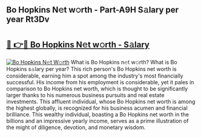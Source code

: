 ## Bo Hopkins N𝚎t w𝚘rth - Part-A9H S𝚊lary per year Rt3Dv

# <h2><a href="http://gc5520.nevu.top/?p=Bo+Hopkins">🔗 👉🔴 Bo Hopkins N𝚎t w𝚘rth - S𝚊lary</a></h2>

[![Bo Hopkins N𝚎t W𝚘rth](https://i.imgur.com/Oavwk0R.jpeg)](http://gc5520.nevu.top/?p=Bo+Hopkins)
What is Bo Hopkins n𝚎t w𝚘rth? What is Bo Hopkins s𝚊lary per year?
This rich person's Bo Hopkins net worth is considerable, earning him a spot among the industry's most financially successful. His income from his employment is considerable, yet it pales in comparison to Bo Hopkins net worth, which is thought to be significantly larger thanks to his numerous business pursuits and real estate investments. This affluent individual, whose Bo Hopkins net worth is among the highest globally, is recognized for his business acumen and financial brilliance. This wealthy individual, boasting a Bo Hopkins net worth in the billions and an impressive yearly income, serves as a prime illustration of the might of diligence, devotion, and monetary wisdom.
